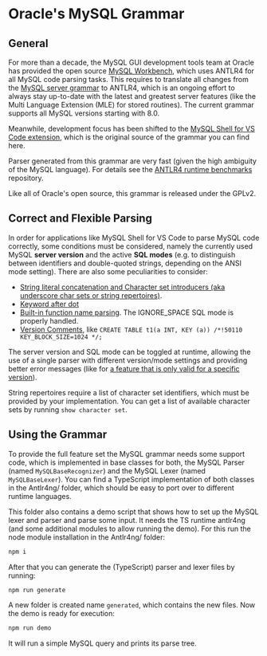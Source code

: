 # Oracle's MySQL Grammar

## General

For more than a decade, the MySQL GUI development tools team at Oracle has provided the open source
[MySQL Workbench](https://github.com/mysql/mysql-workbench), which uses ANTLR4 for all MySQL code parsing tasks. This requires to translate all changes from the
[MySQL server grammar](https://github.com/mysql/mysql-server/blob/8.0/sql/sql_yacc.yy) to ANTLR4, which is an ongoing effort to always stay up-to-date with the latest and greatest server features (like the Multi Language Extension (MLE) for stored routines). The current grammar supports all MySQL versions starting with 8.0.

Meanwhile, development focus has been shifted to the [MySQL Shell for VS Code extension](https://marketplace.visualstudio.com/items?itemName=Oracle.mysql-shell-for-vs-code), which is the original source of the grammar you can find here.

Parser generated from this grammar are very fast (given the high ambiguity of the MySQL language). For details see the [ANTLR4 runtime benchmarks](https://github.com/mike-lischke/antlr4-runtime-benchmarks/tree/main/src/mysql) repository.

Like all of Oracle's open source, this grammar is released under the GPLv2.

## Correct and Flexible Parsing

In order for applications like MySQL Shell for VS Code to parse MySQL code correctly, some conditions must be considered, namely the currently used MySQL **server version** and the active **SQL modes** (e.g. to distinguish between identifiers and double-quoted strings, depending on the ANSI mode setting). There are also some peculiarities to consider:

- [String literal concatenation and Character set introducers (aka underscore char sets or string repertoires)](https://dev.mysql.com/doc/refman/8.0/en/string-literals.html).
- [Keyword after dot](https://dev.mysql.com/doc/refman/8.0/en/keywords.html)
- [Built-in function name parsing](https://dev.mysql.com/doc/refman/8.0/en/function-resolution.html). The IGNORE_SPACE SQL mode is properly handled.
- [Version Comments](https://dev.mysql.com/doc/refman/8.0/en/comments.html), like `CREATE TABLE t1(a INT, KEY (a)) /*!50110 KEY_BLOCK_SIZE=1024 */;`

The server version and SQL mode can be toggled at runtime, allowing the use of a single parser with different version/mode settings and providing better error messages (like for [a feature that is only valid for a specific version](https://github.com/mysql/mysql-shell-plugins/blob/master/gui/frontend/src/parsing/mysql/MySQLErrorListener.ts#L109)).

String repertoires require a list of character set identifiers, which must be provided by your implementation. You can get a list of available character sets by running `show character set`.

## Using the Grammar

To provide the full feature set the MySQL grammar needs some support code, which is implemented in base classes for both, the MySQL Parser (named `MySQLBaseRecognizer`) and the MySQL Lexer (named `MySQLBaseLexer`). You can find a TypeScript implementation of both classes in the Antlr4ng/ folder, which should be easy to port over to different runtime languages.

This folder also contains a demo script that shows how to set up the MySQL lexer and parser and parse some input. It needs the TS runtime antlr4ng (and some additional modules to allow running the demo). For this run the node module installation in the Antlr4ng/ folder:

```bash
npm i
```

After that you can generate the (TypeScript) parser and lexer files by running:

```bash
npm run generate
```

A new folder is created name `generated`, which contains the new files. Now the demo is ready for execution:

```bash
npm run demo
```

It will run a simple MySQL query and prints its parse tree.
